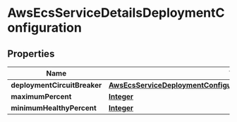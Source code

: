 

# AwsEcsServiceDetailsDeploymentConfiguration


## Properties

| Name | Type | Description | Notes |
|------------ | ------------- | ------------- | -------------|
|**deploymentCircuitBreaker** | [**AwsEcsServiceDeploymentConfigurationDetailsDeploymentCircuitBreaker**](AwsEcsServiceDeploymentConfigurationDetailsDeploymentCircuitBreaker.md) |  |  [optional] |
|**maximumPercent** | [**Integer**](Integer.md) |  |  [optional] |
|**minimumHealthyPercent** | [**Integer**](Integer.md) |  |  [optional] |



